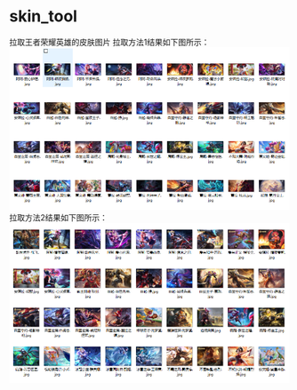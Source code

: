 # skin_tool
拉取王者荣耀英雄的皮肤图片
拉取方法1结果如下图所示：
![image](https://github.com/HCJ0HCJ/skin_tool/blob/master/images/示例图1.PNG)
拉取方法2结果如下图所示：
![image](https://github.com/HCJ0HCJ/skin_tool/blob/master/images/示例图2.PNG)
